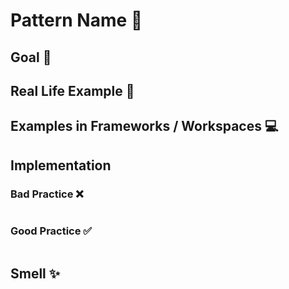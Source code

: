 # Pattern Name 📝

## Goal 🎯


## Real Life Example 🏪


## Examples in Frameworks / Workspaces 💻


## Implementation
### Bad Practice ❌
```python

```

### Good Practice ✅
```python

```

## Smell ✨
